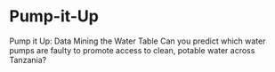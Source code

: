 # Pump-it-Up
Pump it Up: Data Mining the Water Table Can you predict which water pumps are faulty to promote access to clean, potable water across Tanzania?
